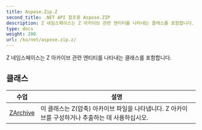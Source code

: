 ```yaml
---
title: Aspose.Zip.Z
second_title: .NET API 참조용 Aspose.ZIP
description: Z 네임스페이스는 Z 아카이브 관련 엔티티를 나타내는 클래스를 포함합니다.
type: docs
weight: 200
url: /ko/net/aspose.zip.z/
---
```

Z 네임스페이스는 Z 아카이브 관련 엔티티를 나타내는 클래스를 포함합니다.

## 클래스

| 수업 | 설명 |
| --- | --- |
| [ZArchive](./zarchive/) | 이 클래스는 Z(압축) 아카이브 파일을 나타냅니다. Z 아카이브를 구성하거나 추출하는 데 사용하십시오. |


